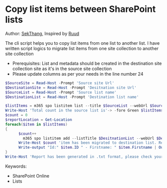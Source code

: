 # Copy list items between SharePoint lists

Author: [SekThang](https://github.com/SekThang), Inspired by [Ruud](https://lazyadmin.nl/it/copy-sharepoint-list-items-to-another-list-with-powershell-and-pnp/)

The cli script helps you to copy list items from one list to another list.
I have written script logics to migrate list items from one site collection to another site collection

- Prerequisites: List and metadata should be created in the destination site collection site as it's in the source site collection
- Please update columns as per your needs in the line number 24

```powershell tab="PowerShell"
$SourceSite = Read-Host -Prompt 'Source site Url'
$DestinationSite = Read-Host -Prompt 'Desitnation site Url'
$SourceList = Read-Host -Prompt 'Source list name'
$DestinationList = Read-Host -Prompt 'Destination list name'

$listItems = m365 spo listitem list --title $SourceList --webUrl $SourceSite --output json | ConvertFrom-Json
Write-Host 'Total count in the source list is'-> -fore Green $listItems.Count
$count = 0
$reportLocation = Get-Location
foreach($item in $listItems)
{
	  $count++
		m365 spo listitem add --listTitle $DesitnationList --webUrl $DestinationSite --Title $item.Title --Firstname $item.Firstname --Lastname $item.Lastname
	  Write-Host $count 'item has been migrated to destination list. Reference item id is' $item.Id -fore Magenta
	  Write-output "Id:" $item.ID " - Firstname: " $item.Firstname | Out-File $reportLocation\test.txt -Append
}
Write-Host 'Report has been generated in .txt format, please check your drive' -fore Cyan
```

Keywords:

- SharePoint Online
- Lists
